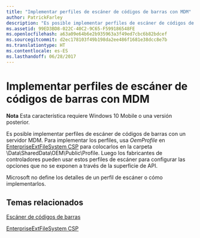 ```yaml
---
title: "Implementar perfiles de escáner de códigos de barras con MDM"
author: PatrickFarley
description: "Es posible implementar perfiles de escáner de códigos de barras con un servidor MDM."
ms.assetid: 99ED3BD8-022C-40C2-9C65-F599186548FE
ms.openlocfilehash: a63a09e64b6e2b935963a3f49ed7cbc6b82bdcef
ms.sourcegitcommit: d2ec178103f49b198da2ee486f1681e38dcc8e7b
ms.translationtype: HT
ms.contentlocale: es-ES
ms.lasthandoff: 06/28/2017
---
```

# <a name="deploy-barcode-scanner-profiles-with-mdm"></a>Implementar perfiles de escáner de códigos de barras con MDM

**Nota**  Esta característica requiere Windows 10 Mobile o una versión posterior.

Es posible implementar perfiles de escáner de códigos de barras con un servidor MDM. Para implementar los perfiles, usa *OemProfile* en [EnterpriseExtFileSystem CSP](https://msdn.microsoft.com/library/windows/hardware/mt157025) para colocarlos en la carpeta \\Data\\SharedData\\OEM\\Public\\Profile. Luego los fabricantes de controladores pueden usar estos perfiles de escáner para configurar las opciones que no se exponen a través de la superficie de API.

Microsoft no define los detalles de un perfil de escáner o cómo implementarlos.

## <a name="related-topics"></a>Temas relacionados
[Escáner de códigos de barras](barcode-scanner.md)

[EnterpriseExtFileSystem CSP](https://msdn.microsoft.com/library/windows/hardware/mt157025)